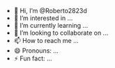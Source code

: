 - 👋 Hi, I’m @Roberto2823d
- 👀 I’m interested in ...
- 🌱 I’m currently learning ...
- 💞️ I’m looking to collaborate on ...
- 📫 How to reach me ...
- 😄 Pronouns: ...
- ⚡ Fun fact: ...

<!---
Roberto2823d/Roberto2823d is a ✨ special ✨ repository because its `README.md` (this file) appears on your GitHub profile.
You can click the Preview link to take a look at your changes.
--->
